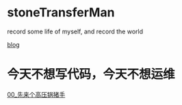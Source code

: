 # stoneTransferMan

record some life of myself, and record the world

[blog](https://0xliang.github.io/stoneTransferMan/)


# 今天不想写代码，今天不想运维

[00_先来个高压锅猪手](https://github.com/0xliang/stoneTransferMan/blob/gh-pages/stewed_pig's_trotters.md)





